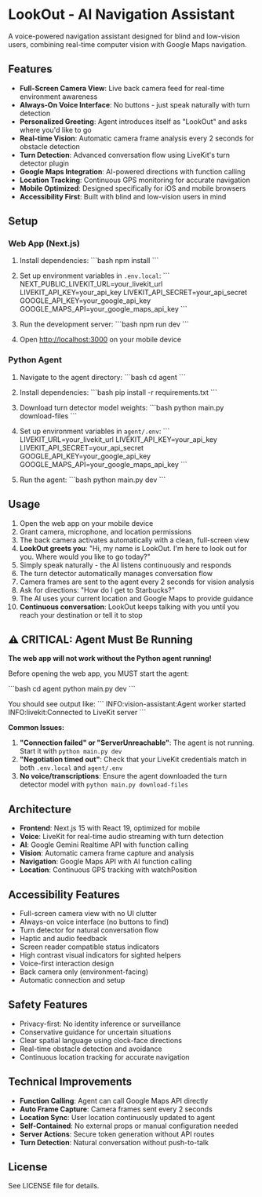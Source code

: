 # LookOut - AI Navigation Assistant

A voice-powered navigation assistant designed for blind and low-vision users, combining real-time computer vision with Google Maps navigation.

## Features

- **Full-Screen Camera View**: Live back camera feed for real-time environment awareness
- **Always-On Voice Interface**: No buttons - just speak naturally with turn detection
- **Personalized Greeting**: Agent introduces itself as "LookOut" and asks where you'd like to go
- **Real-time Vision**: Automatic camera frame analysis every 2 seconds for obstacle detection
- **Turn Detection**: Advanced conversation flow using LiveKit's turn detector plugin
- **Google Maps Integration**: AI-powered directions with function calling
- **Location Tracking**: Continuous GPS monitoring for accurate navigation
- **Mobile Optimized**: Designed specifically for iOS and mobile browsers
- **Accessibility First**: Built with blind and low-vision users in mind

## Setup

### Web App (Next.js)

1. Install dependencies:
\`\`\`bash
npm install
\`\`\`

2. Set up environment variables in `.env.local`:
\`\`\`
NEXT_PUBLIC_LIVEKIT_URL=your_livekit_url
LIVEKIT_API_KEY=your_api_key
LIVEKIT_API_SECRET=your_api_secret
GOOGLE_API_KEY=your_google_api_key
GOOGLE_MAPS_API=your_google_maps_api_key
\`\`\`

3. Run the development server:
\`\`\`bash
npm run dev
\`\`\`

4. Open [http://localhost:3000](http://localhost:3000) on your mobile device

### Python Agent

1. Navigate to the agent directory:
\`\`\`bash
cd agent
\`\`\`

2. Install dependencies:
\`\`\`bash
pip install -r requirements.txt
\`\`\`

3. Download turn detector model weights:
\`\`\`bash
python main.py download-files
\`\`\`

4. Set up environment variables in `agent/.env`:
\`\`\`
LIVEKIT_URL=your_livekit_url
LIVEKIT_API_KEY=your_api_key
LIVEKIT_API_SECRET=your_api_secret
GOOGLE_API_KEY=your_google_api_key
GOOGLE_MAPS_API=your_google_maps_api_key
\`\`\`

5. Run the agent:
\`\`\`bash
python main.py dev
\`\`\`

## Usage

1. Open the web app on your mobile device
2. Grant camera, microphone, and location permissions
3. The back camera activates automatically with a clean, full-screen view
4. **LookOut greets you**: "Hi, my name is LookOut. I'm here to look out for you. Where would you like to go today?"
5. Simply speak naturally - the AI listens continuously and responds
6. The turn detector automatically manages conversation flow
7. Camera frames are sent to the agent every 2 seconds for vision analysis
8. Ask for directions: "How do I get to Starbucks?"
9. The AI uses your current location and Google Maps to provide guidance
10. **Continuous conversation**: LookOut keeps talking with you until you reach your destination or tell it to stop

## ⚠️ CRITICAL: Agent Must Be Running

**The web app will not work without the Python agent running!**

Before opening the web app, you MUST start the agent:

\`\`\`bash
cd agent
python main.py dev
\`\`\`

You should see output like:
\`\`\`
INFO:vision-assistant:Agent worker started
INFO:livekit:Connected to LiveKit server
\`\`\`

**Common Issues:**

1. **"Connection failed" or "ServerUnreachable"**: The agent is not running. Start it with `python main.py dev`
2. **"Negotiation timed out"**: Check that your LiveKit credentials match in both `.env.local` and `agent/.env`
3. **No voice/transcriptions**: Ensure the agent downloaded the turn detector model with `python main.py download-files`

## Architecture

- **Frontend**: Next.js 15 with React 19, optimized for mobile
- **Voice**: LiveKit for real-time audio streaming with turn detection
- **AI**: Google Gemini Realtime API with function calling
- **Vision**: Automatic camera frame capture and analysis
- **Navigation**: Google Maps API with AI function calling
- **Location**: Continuous GPS tracking with watchPosition

## Accessibility Features

- Full-screen camera view with no UI clutter
- Always-on voice interface (no buttons to find)
- Turn detector for natural conversation flow
- Haptic and audio feedback
- Screen reader compatible status indicators
- High contrast visual indicators for sighted helpers
- Voice-first interaction design
- Back camera only (environment-facing)
- Automatic connection and setup

## Safety Features

- Privacy-first: No identity inference or surveillance
- Conservative guidance for uncertain situations
- Clear spatial language using clock-face directions
- Real-time obstacle detection and avoidance
- Continuous location tracking for accurate navigation

## Technical Improvements

- **Function Calling**: Agent can call Google Maps API directly
- **Auto Frame Capture**: Camera frames sent every 2 seconds
- **Location Sync**: User location continuously updated to agent
- **Self-Contained**: No external props or manual configuration needed
- **Server Actions**: Secure token generation without API routes
- **Turn Detection**: Natural conversation without push-to-talk

## License

See LICENSE file for details.
